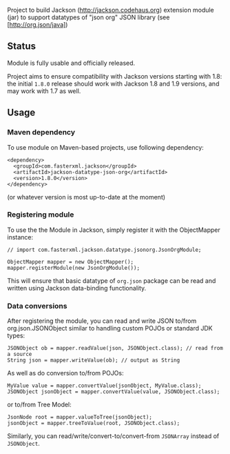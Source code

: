 Project to build Jackson (http://jackson.codehaus.org) extension module (jar) to support datatypes of "json org" JSON library (see [http://org.json/java])

## Status

Module is fully usable and officially released.

Project aims to ensure compatibility with Jackson versions starting with 1.8: the initial `1.8.0` release should work with Jackson 1.8 and 1.9 versions, and may work with 1.7 as well.

## Usage

### Maven dependency

To use module on Maven-based projects, use following dependency:

    <dependency>
      <groupId>com.fasterxml.jackson</groupId>
      <artifactId>jackson-datatype-json-org</artifactId>
      <version>1.8.0</version>
    </dependency>

(or whatever version is most up-to-date at the moment)

### Registering module

To use the the Module in Jackson, simply register it with the ObjectMapper instance:

    // import com.fasterxml.jackson.datatype.jsonorg.JsonOrgModule;

    ObjectMapper mapper = new ObjectMapper();
    mapper.registerModule(new JsonOrgModule());

This will ensure that basic datatype of `org.json` package can be read and written using Jackson data-binding functionality.

### Data conversions

After registering the module, you can read and write JSON to/from org.json.JSONObject similar to handling custom POJOs or standard JDK types:

    JSONObject ob = mapper.readValue(json, JSONObject.class); // read from a source
    String json = mapper.writeValue(ob); // output as String

As well as do conversion to/from POJOs:

    MyValue value = mapper.convertValue(jsonObject, MyValue.class);
    JSONObject jsonObject = mapper.convertValue(value, JSONObject.class);

or to/from Tree Model:

    JsonNode root = mapper.valueToTree(jsonObject);
    jsonObject = mapper.treeToValue(root, JSONObject.class);

Similarly, you can read/write/convert-to/convert-from `JSONArray` instead of `JSONObject`.
